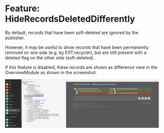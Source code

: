 # Feature: HideRecordsDeletedDifferently

By default, records that have been soft-deleted are ignored by the publisher.

However, it may be useful to show records that have been permanently removed on one side (e.g. by EXT:recycler), but are
still present with a deleted flag on the other side (soft-deleted).

If this feature is disabled, these records are shown as difference view in the OverviewModule as shown in the screenshot.

![Deleted records in the Publish Overview Module](_img/hide_records_deleted_differently.png)
